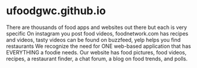# ufoodgwc.github.io


There are thousands of food apps and websites out there but each is very specific
On instagram you post food videos, foodnetwork.com has recipes and videos, tasty videos can be found on buzzfeed, yelp helps you find restaurants
We recognize the need for ONE web-based application that has EVERYTHING a foodie needs. Our website has food pictures, food videos, recipes, a restaurant finder, a chat forum, a blog on food trends, and polls.
